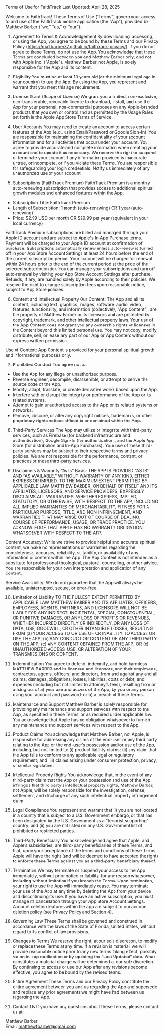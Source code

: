 Terms of Use for FaithTrack
Last Updated: April 28, 2025

Welcome to FaithTrack! These Terms of Use (“Terms”) govern your access to and use of the FaithTrack mobile application (the “App”), provided by Matthew Barber (“we,” “us,” or “our”).

1. Agreement to Terms & Acknowledgement
By downloading, accessing, or using the App, you agree to be bound by these Terms and our Privacy Policy (https://mattbarber87.github.io/faithtrack-privacy/). If you do not agree to these Terms, do not use the App. You acknowledge that these Terms are concluded between you and Matthew Barber only, and not with Apple Inc. ("Apple"). Matthew Barber, not Apple, is solely responsible for the App and its content.

2. Eligibility
You must be at least 13 years old (or the minimum legal age in your country) to use the App. By using the App, you represent and warrant that you meet this age requirement.

3. License Grant (Scope of License)
We grant you a limited, non-exclusive, non-transferable, revocable license to download, install, and use the App for your personal, non-commercial purposes on any Apple-branded products that you own or control and as permitted by the Usage Rules set forth in the Apple App Store Terms of Service.

4. User Accounts
You may need to create an account to access certain features of the App (e.g., using Email/Password or Google Sign-In). You are responsible for maintaining the confidentiality of your account information and for all activities that occur under your account. You agree to provide accurate and complete information when creating your account and to update it as necessary. We reserve the right to suspend or terminate your account if any information provided is inaccurate, untrue, or incomplete, or if you violate these Terms. You are responsible for safeguarding your login credentials. Notify us immediately of any unauthorized use of your account.

5. Subscriptions (FaithTrack Premium)
FaithTrack Premium is a monthly auto-renewing subscription that provides access to additional spiritual growth modules and enhanced features within the App.

- Subscription Title: FaithTrack Premium
- Length of Subscription: 1 month (auto-renewing) OR 1 year (auto-renewing) 
- Price: $2.99 USD per month OR $29.99 per year (equivalent in your local currency)

FaithTrack Premium subscriptions are billed and managed through your Apple ID account and are subject to Apple's In-App Purchase terms. Payment will be charged to your Apple ID account at confirmation of purchase. Subscriptions automatically renew unless auto-renew is turned off in your App Store Account Settings at least 24 hours before the end of the current subscription period. Your account will be charged for renewal within 24 hours prior to the end of the current period at the price of the selected subscription tier. You can manage your subscriptions and turn off auto-renewal by visiting your App Store Account Settings after purchase. Refunds, if any, are handled solely by Apple according to their policies. We reserve the right to change subscription fees upon reasonable notice, subject to App Store policies.

6. Content and Intellectual Property
Our Content: The App and all its content, including text, graphics, images, software, audio, video, features, functionality, and information (collectively, “App Content”), are the property of Matthew Barber or its licensors and are protected by copyright, trademark, and other intellectual property laws. Your use of the App Content does not grant you any ownership rights or licenses in the Content beyond this limited personal use. You may not copy, modify, distribute, sell, or lease any part of our App or App Content without our express written permission.

Use of Content: App Content is provided for your personal spiritual growth and informational purposes only.

7. Prohibited Conduct
You agree not to:
- Use the App for any illegal or unauthorized purpose.
- Reverse engineer, decompile, disassemble, or attempt to derive the source code of the App.
- Modify, adapt, translate, or create derivative works based upon the App.
- Interfere with or disrupt the integrity or performance of the App or its related systems.
- Attempt to gain unauthorized access to the App or its related systems or networks.
- Remove, obscure, or alter any copyright notices, trademarks, or other proprietary rights notices affixed to or contained within the App.

8. Third-Party Services
The App may utilize or integrate with third-party services, such as Firebase (for backend infrastructure and authentication), Google Sign-In (for authentication), and the Apple App Store (for distribution and In-App Purchases). Your use of these third-party services may be subject to their respective terms and privacy policies. We are not responsible for the performance, content, or practices of these third-party services.

9. Disclaimers & Warranty
“As Is” Basis: THE APP IS PROVIDED “AS IS” AND “AS AVAILABLE,” WITHOUT WARRANTY OF ANY KIND, EITHER EXPRESS OR IMPLIED. TO THE MAXIMUM EXTENT PERMITTED BY APPLICABLE LAW, MATTHEW BARBER, ON BEHALF OF ITSELF AND ITS AFFILIATES, LICENSORS, AND SERVICE PROVIDERS, EXPRESSLY DISCLAIMS ALL WARRANTIES, WHETHER EXPRESS, IMPLIED, STATUTORY, OR OTHERWISE, WITH RESPECT TO THE APP, INCLUDING ALL IMPLIED WARRANTIES OF MERCHANTABILITY, FITNESS FOR A PARTICULAR PURPOSE, TITLE, AND NON-INFRINGEMENT, AND WARRANTIES THAT MAY ARISE OUT OF COURSE OF DEALING, COURSE OF PERFORMANCE, USAGE, OR TRADE PRACTICE. YOU ACKNOWLEDGE THAT APPLE HAS NO WARRANTY OBLIGATION WHATSOEVER WITH RESPECT TO THE APP.

Content Accuracy: While we strive to provide helpful and accurate spiritual content, we make no representations or warranties regarding the completeness, accuracy, reliability, suitability, or availability of any information or content within the App. The App Content is not intended as a substitute for professional theological, pastoral, counseling, or other advice. You are responsible for your own interpretation and application of any content.

Service Availability: We do not guarantee that the App will always be available, uninterrupted, secure, or error-free.

10. Limitation of Liability
TO THE FULLEST EXTENT PERMITTED BY APPLICABLE LAW, MATTHEW BARBER AND ITS AFFILIATES, OFFICERS, EMPLOYEES, AGENTS, PARTNERS, AND LICENSORS WILL NOT BE LIABLE FOR ANY INDIRECT, INCIDENTAL, SPECIAL, CONSEQUENTIAL, OR PUNITIVE DAMAGES, OR ANY LOSS OF PROFITS OR REVENUES, WHETHER INCURRED DIRECTLY OR INDIRECTLY, OR ANY LOSS OF DATA, USE, GOODWILL, OR OTHER INTANGIBLE LOSSES, RESULTING FROM (a) YOUR ACCESS TO OR USE OF OR INABILITY TO ACCESS OR USE THE APP; (b) ANY CONDUCT OR CONTENT OF ANY THIRD PARTY ON THE APP; (c) ANY CONTENT OBTAINED FROM THE APP; OR (d) UNAUTHORIZED ACCESS, USE, OR ALTERATION OF YOUR TRANSMISSIONS OR CONTENT.

11. Indemnification
You agree to defend, indemnify, and hold harmless MATTHEW BARBER and its licensee and licensors, and their employees, contractors, agents, officers, and directors, from and against any and all claims, damages, obligations, losses, liabilities, costs or debt, and expenses (including but not limited to attorney’s fees), resulting from or arising out of a) your use and access of the App, by you or any person using your account and password; or b) a breach of these Terms.

12. Maintenance and Support
Matthew Barber is solely responsible for providing any maintenance and support services with respect to the App, as specified in these Terms, or as required under applicable law. You acknowledge that Apple has no obligation whatsoever to furnish any maintenance and support services with respect to the App.

13. Product Claims
You acknowledge that Matthew Barber, not Apple, is responsible for addressing any claims of the end-user or any third party relating to the App or the end-user’s possession and/or use of the App, including, but not limited to: (i) product liability claims; (ii) any claim that the App fails to conform to any applicable legal or regulatory requirement; and (iii) claims arising under consumer protection, privacy, or similar legislation.

14. Intellectual Property Rights
You acknowledge that, in the event of any third-party claim that the App or your possession and use of the App infringes that third party’s intellectual property rights, Matthew Barber, not Apple, will be solely responsible for the investigation, defense, settlement, and discharge of any such intellectual property infringement claim.

15. Legal Compliance
You represent and warrant that (i) you are not located in a country that is subject to a U.S. Government embargo, or that has been designated by the U.S. Government as a “terrorist supporting” country; and (ii) you are not listed on any U.S. Government list of prohibited or restricted parties.

16. Third-Party Beneficiary
You acknowledge and agree that Apple, and Apple’s subsidiaries, are third-party beneficiaries of these Terms, and that, upon your acceptance of the terms and conditions of these Terms, Apple will have the right (and will be deemed to have accepted the right) to enforce these Terms against you as a third-party beneficiary thereof.

17. Termination
We may terminate or suspend your access to the App immediately, without prior notice or liability, for any reason whatsoever, including without limitation if you breach the Terms. Upon termination, your right to use the App will immediately cease. You may terminate your use of the App at any time by deleting the App from your device and discontinuing its use. If you have an active subscription, you must manage its cancellation through your App Store Account Settings. Account deletion features within the app are subject to our account deletion policy (see Privacy Policy and Section 4).

18. Governing Law
These Terms shall be governed and construed in accordance with the laws of the State of Florida, United States, without regard to its conflict of law provisions.

19. Changes to Terms
We reserve the right, at our sole discretion, to modify or replace these Terms at any time. If a revision is material, we will provide reasonable notice prior to any new terms taking effect, possibly via an in-app notification or by updating the “Last Updated” date. What constitutes a material change will be determined at our sole discretion. By continuing to access or use our App after any revisions become effective, you agree to be bound by the revised terms.

20. Entire Agreement
These Terms and our Privacy Policy constitute the entire agreement between you and us regarding the App and supersede and replace any prior agreements we might have had between us regarding the App.

21. Contact Us
If you have any questions about these Terms, please contact us at:

Matthew Barber  
Email: matthewfbarber@gmail.com
